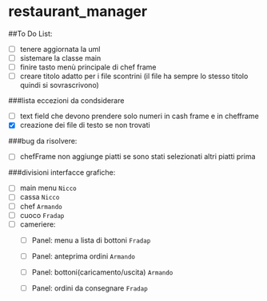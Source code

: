 # restaurant_manager
##To Do List:
- [ ] tenere aggiornata la uml
- [ ] sistemare la classe main
- [ ] finire tasto menù principale di chef frame
- [ ] creare titolo adatto per i file scontrini (il file ha sempre lo stesso titolo quindi si sovrascrivono)

###lista eccezioni da condsiderare
- [ ] text field che devono prendere solo numeri in cash frame e in chefframe 
- [x] creazione dei file di testo se non trovati

###bug da risolvere:

-[ ] chefFrame non aggiunge piatti se sono stati selezionati altri piatti prima

###divisioni interfacce grafiche:
  - [ ] main menu `Nicco`
  - [ ] cassa `Nicco`
  - [ ] chef `Armando`
  - [ ] cuoco  `Fradap`
  - [ ] cameriere:
    - [ ] Panel: menu a lista di bottoni `Fradap` 
    - [ ] Panel: anteprima ordini `Armando`
    - [ ] Panel: bottoni(caricamento/uscita) `Armando`
    - [ ] Panel: ordini da consegnare `Fradap` 


